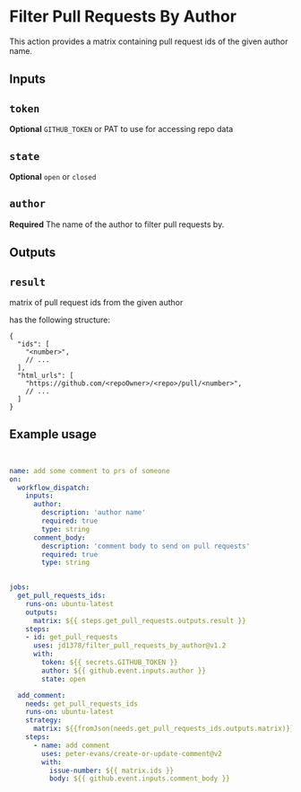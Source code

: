 # Filter Pull Requests By Author

This action provides a matrix containing pull request ids of the given author name.

## Inputs

## `token`

**Optional** `GITHUB_TOKEN` or PAT to use for accessing repo data

## `state`

**Optional** `open` or `closed`

## `author`

**Required** The name of the author to filter pull requests by.

## Outputs

## `result`

matrix of pull request ids from the given author

has the following structure:

```jsonc
{
  "ids": [
    "<number>",
    // ...
  ],
  "html_urls": [
    "https://github.com/<repoOwner>/<repo>/pull/<number>",
    // ...
  ]
}
```

## Example usage

```yaml


name: add some comment to prs of someone
on: 
  workflow_dispatch:
    inputs:
      author:
        description: 'author name'
        required: true 
        type: string 
      comment_body:
        description: 'comment body to send on pull requests'
        required: true 
        type: string 
        

jobs:
  get_pull_requests_ids:
    runs-on: ubuntu-latest
    outputs:
      matrix: ${{ steps.get_pull_requests.outputs.result }}
    steps:
    - id: get_pull_requests
      uses: jd1378/filter_pull_requests_by_author@v1.2
      with: 
        token: ${{ secrets.GITHUB_TOKEN }}
        author: ${{ github.event.inputs.author }} 
        state: open

  add_comment:
    needs: get_pull_requests_ids
    runs-on: ubuntu-latest
    strategy:
      matrix: ${{fromJson(needs.get_pull_requests_ids.outputs.matrix)}}
    steps:
      - name: add comment
        uses: peter-evans/create-or-update-comment@v2
        with:
          issue-number: ${{ matrix.ids }}
          body: ${{ github.event.inputs.comment_body }} 

```
